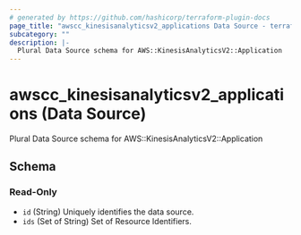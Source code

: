 ```yaml
---
# generated by https://github.com/hashicorp/terraform-plugin-docs
page_title: "awscc_kinesisanalyticsv2_applications Data Source - terraform-provider-awscc"
subcategory: ""
description: |-
  Plural Data Source schema for AWS::KinesisAnalyticsV2::Application
---
```


# awscc_kinesisanalyticsv2_applications (Data Source)

Plural Data Source schema for AWS::KinesisAnalyticsV2::Application



<!-- schema generated by tfplugindocs -->
## Schema

### Read-Only

- `id` (String) Uniquely identifies the data source.
- `ids` (Set of String) Set of Resource Identifiers.


